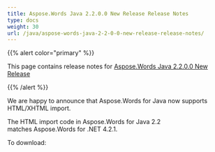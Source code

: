 ```yaml
---
title: Aspose.Words Java 2.2.0.0 New Release Release Notes
type: docs
weight: 30
url: /java/aspose-words-java-2-2-0-0-new-release-release-notes/
---
```


{{% alert color="primary" %}} 

This page contains release notes for [Aspose.Words Java 2.2.0.0 New Release](http://www.aspose.com/downloads/words/java/new-releases/aspose.words-java-2.2.0.0-new-release/)

{{% /alert %}} 

We are happy to announce that Aspose.Words for Java now supports HTML/XHTML import. 

The HTML import code in Aspose.Words for Java 2.2 matches Aspose.Words for .NET 4.2.1.

To download: 
